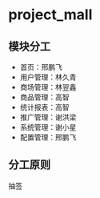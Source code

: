 # project_mall
## 模块分工
- 首页：邢鹏飞
- 用户管理：林久青
- 商场管理：林翌鑫
- 商品管理：高智
- 统计报表：高智
- 推广管理：谢洪梁
- 系统管理：谢小星
- 配置管理：邢鹏飞
## 分工原则
抽签
